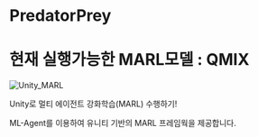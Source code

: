 # PredatorPrey
# 현재 실행가능한 MARL모델 : QMIX

![Unity_MARL](https://user-images.githubusercontent.com/17878413/114650020-760ada80-9d1c-11eb-8c5d-3a84173f7c9b.png)

Unity로 멀티 에이전트 강화학습(MARL) 수행하기!

ML-Agent를 이용하여 유니티 기반의 MARL 프레임웍을 제공합니다.


